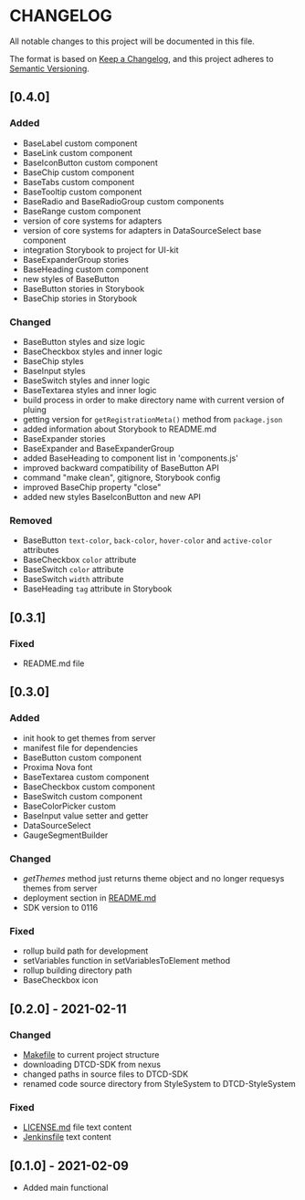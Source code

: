 # **CHANGELOG**

All notable changes to this project will be documented in this file.

The format is based on [Keep a Changelog](https://keepachangelog.com/en/1.0.0/),
and this project adheres to [Semantic Versioning](https://semver.org/spec/v2.0.0.html).

## [0.4.0]

### Added

- BaseLabel custom component
- BaseLink custom component
- BaseIconButton custom component
- BaseChip custom component
- BaseTabs custom component
- BaseTooltip custom component
- BaseRadio and BaseRadioGroup custom components
- BaseRange custom component
- version of core systems for adapters
- version of core systems for adapters in DataSourceSelect base component
- integration Storybook to project for UI-kit
- BaseExpanderGroup stories
- BaseHeading custom component
- new styles of BaseButton
- BaseButton stories in Storybook
- BaseChip stories in Storybook

### Changed

- BaseButton styles and size logic
- BaseCheckbox styles and inner logic
- BaseChip styles
- BaseInput styles
- BaseSwitch styles and inner logic
- BaseTextarea styles and inner logic
- build process in order to make directory name with current version of pluing
- getting version for `getRegistrationMeta()` method from `package.json`
- added information about Storybook to README.md
- BaseExpander stories
- BaseExpander and BaseExpanderGroup
- added BaseHeading to component list in 'components.js'
- improved backward compatibility of BaseButton API
- command "make clean", gitignore, Storybook config
- improved BaseChip property "close"
- added new styles BaseIconButton and new API

### Removed

- BaseButton `text-color`, `back-color`, `hover-color` and `active-color` attributes
- BaseCheckbox `color` attribute
- BaseSwitch `color` attribute
- BaseSwitch `width` attribute
- BaseHeading `tag` attribute in Storybook

## [0.3.1]

### Fixed

- README.md file

## [0.3.0]

### Added

- init hook to get themes from server
- manifest file for dependencies
- BaseButton custom component
- Proxima Nova font
- BaseTextarea custom component
- BaseCheckbox custom component
- BaseSwitch custom component
- BaseColorPicker custom
- BaseInput value setter and getter
- DataSourceSelect
- GaugeSegmentBuilder

### Changed

- _getThemes_ method just returns theme object and no longer requesys themes from server
- deployment section in [README.md](Readme.md)
- SDK version to 0116

### Fixed

- rollup build path for development
- setVariables function in setVariablesToElement method
- rollup building directory path
- BaseCheckbox icon

## [0.2.0] - 2021-02-11

### Changed

- [Makefile](Makefile) to current project structure
- downloading DTCD-SDK from nexus
- changed paths in source files to DTCD-SDK
- renamed code source directory from StyleSystem to DTCD-StyleSystem

### Fixed

- [LICENSE.md](LICENSE.md) file text content
- [Jenkinsfile](Jenkinsfile) text content

## [0.1.0] - 2021-02-09

- Added main functional
